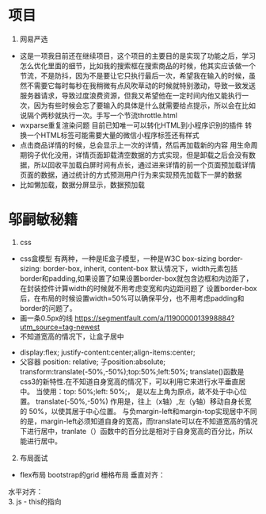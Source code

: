 # 项目
1. 网易严选
 + 这是一项我目前还在继续项目，这个项目的主要目的是实现了功能之后，学习怎么优化里面的细节，比如我的搜索框在搜索商品的时候，他其实应该做一个节流，不是防抖，因为不是要让它只执行最后一次，希望我在输入的时候，虽然不需要它每时每秒在我稍微有点风吹草动的时候就特别激动，导致一致发送服务器请求，导致过度浪费资源，但我又希望他在一定时间内他又能执行一次，因为有些时候会忘了要输入的具体是什么就需要给点提示，所以会在比如说隔个两秒就执行一次。手写一个节流throttle.html
 + wxparse重复渲染问题
 目前已知唯一可以转化HTML到小程序识别的插件
 转换一个HTML标签可能需要大量的微信小程序标签还有样式
 + 点击商品详情的时候，总会显示上一次的详情，然后再加载新的内容
 用生命周期钩子优化没用，详情页面卸载清空数据的方式实现，但是卸载之后会没有数据，所以回收平加载白屏时间有点长，通过进来详情的前一个页面预加载详情页面的数据，通过统计的方式预测用户行为来实现预先加载下一屏的数据
 + 比如懒加载，数据分屏显示，数据预加载
# 邬嗣敏秘籍
1. css
- css盒模型
有两种，一种是IE盒子模型，一种是W3C
box-sizing border-sizing: border-box, inherit, content-box
默认情况下，width元素包括border和padding,如果设置了如果设置border-box就包含边框和内边距了，在封装控件计算width的时候就不用考虑变宽和内边距问题了
设置border-box后，在布局的时候设置width=50%可以确保平分，也不用考虑padding和border的问题了。
- 画一条0.5px的线
https://segmentfault.com/a/1190000013998884?utm_source=tag-newest
- 不知道宽高的情况下，让盒子居中
+ display:flex; justify-content:center;align-items:center;
+ 父容器 position: relative;
  子position:absolute; transform:translate(-50%,-50%);top:50%;left:50%;
translate()函数是css3的新特性.在不知道自身宽高的情况下，可以利用它来进行水平垂直居中。
当使用：top: 50%;left: 50%;， 是以左上角为原点，故不处于中心位置。
translate(-50%,-50%) 作用是，往上（x轴）,左（y轴）移动自身长宽的 50%，以使其居于中心位置。
与负margin-left和margin-top实现居中不同的是，margin-left必须知道自身的宽高，而translate可以在不知道宽高的情况下进行居中，tranlate（）函数中的百分比是相对于自身宽高的百分比，所以能进行居中。
2. 布局面试
- flex布局 bootstrap的grid 栅格布局
垂直对齐：
<div class="row align-items-center"><div class="col align-self-center">
水平对齐：
<div class="row justify-content-center">
3. js
- this的指向

